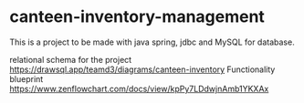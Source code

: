 # canteen-inventory-management
This is a project to be made with java spring, jdbc and MySQL for database.

relational schema for the project 
https://drawsql.app/teamd3/diagrams/canteen-inventory
Functionality blueprint
https://www.zenflowchart.com/docs/view/kpPy7LDdwjnAmb1YKXAx
